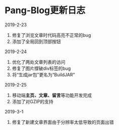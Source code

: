 # Pang-Blog更新日志

2019-2-23

1. 修复了浏览文章时代码高亮不正常的bug
2. 添加了全局回到顶部按钮

2019-2-24

1. 优化了两处文章列表的访问
2. 修复了图片撑破div标签的bug
3. 将“生成jar包”更名为“BuildJAR”

2019-2-25

1. 移动端**主页、文章、留言**等功能开发完成
2. 添加了对GZIP的支持

2019-3-1

1. 修复了新建文章界面由于分辨率太低导致的页面出错
